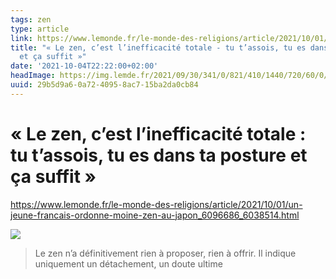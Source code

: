 ```yaml
---
tags: zen
type: article
link: https://www.lemonde.fr/le-monde-des-religions/article/2021/10/01/un-jeune-francais-ordonne-moine-zen-au-japon_6096686_6038514.html
title: "« Le zen, c’est l’inefficacité totale - tu t’assois, tu es dans ta posture
  et ça suffit »"
date: '2021-10-04T22:22:00+02:00'
headImage: https://img.lemde.fr/2021/09/30/341/0/821/410/1440/720/60/0/6808995_520631130-cle-ment.jpg
uuid: 29b5d9a6-0a72-4095-8ac7-15ba2da0cb84
---
```


# « Le zen, c’est l’inefficacité totale : tu t’assois, tu es dans ta posture et ça suffit »

https://www.lemonde.fr/le-monde-des-religions/article/2021/10/01/un-jeune-francais-ordonne-moine-zen-au-japon_6096686_6038514.html

![](https://img.lemde.fr/2021/09/30/341/0/821/410/1440/720/60/0/6808995_520631130-cle-ment.jpg)

> Le zen n’a définitivement rien à proposer, rien à offrir. Il indique uniquement un détachement, un doute ultime
